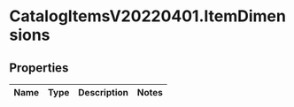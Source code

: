# CatalogItemsV20220401.ItemDimensions

## Properties
Name | Type | Description | Notes
------------ | ------------- | ------------- | -------------


